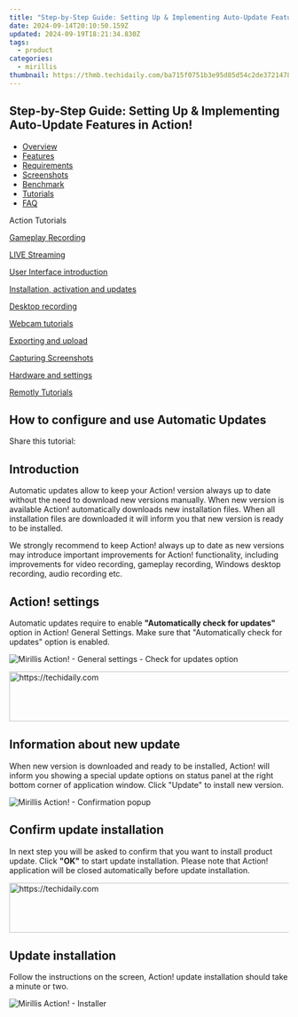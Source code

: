 ```yaml
---
title: "Step-by-Step Guide: Setting Up & Implementing Auto-Update Features in Action!"
date: 2024-09-14T20:10:50.159Z
updated: 2024-09-19T18:21:34.830Z
tags:
  - product
categories:
  - mirillis
thumbnail: https://thmb.techidaily.com/ba715f0751b3e95d85d54c2de37214787de2fc86eeb6be2647ab887e34352c43.jpg
---
```


## Step-by-Step Guide: Setting Up & Implementing Auto-Update Features in Action!

* [Overview](https://tools.techidaily.com/mirillis/products/)
* [Features](https://tools.techidaily.com/mirillis/products/)
* [Requirements](https://tools.techidaily.com/mirillis/products/)
* [Screenshots](https://tools.techidaily.com/mirillis/products/)
* [Benchmark](https://tools.techidaily.com/mirillis/products/)
* [Tutorials](https://tools.techidaily.com/mirillis/products/)
* [FAQ](https://tools.techidaily.com/mirillis/products/)

Action Tutorials

[Gameplay Recording](https://tools.techidaily.com/mirillis/products/) 

[LIVE Streaming](https://tools.techidaily.com/mirillis/products/) 

[User Interface introduction](https://tools.techidaily.com/mirillis/products/) 

[Installation, activation and updates](https://tools.techidaily.com/mirillis/products/) 

[Desktop recording](https://tools.techidaily.com/mirillis/products/) 

[Webcam tutorials](https://tools.techidaily.com/mirillis/products/) 

[Exporting and upload](https://tools.techidaily.com/mirillis/products/) 

[Capturing Screenshots](https://tools.techidaily.com/mirillis/products/) 

[Hardware and settings](https://tools.techidaily.com/mirillis/products/) 

[Remotly Tutorials](https://remotly.com/tutorials/getting-started-with-remotly-for-windows-pc) 

## How to configure and use Automatic Updates

  
 Share this tutorial:

##  Introduction 

 Automatic updates allow to keep your Action! version always up to date without the need to download new versions manually. When new version is available Action! automatically downloads new installation files. When all installation files are downloaded it will inform you that new version is ready to be installed. 

 We strongly recommend to keep Action! always up to date as new versions may introduce important improvements for Action! functionality, including improvements for video recording, gameplay recording, Windows desktop recording, audio recording etc.

##  Action! settings

 Automatic updates require to enable **"Automatically check for updates"** option in Action! General Settings. Make sure that "Automatically check for updates" option is enabled.

![Mirillis Action! - General settings - Check for updates option](https://mirillis.com/res/old/gfx/tutorials/installation/mirillis_action_autoupdate_settings.jpg "Check for updates option enabled") 

<!-- affiliate ads begin -->
<a href="https://appsumo.8odi.net/c/5597632/2112007/7443" target="_top" id="2112007">
  <img src="//a.impactradius-go.com/display-ad/7443-2112007" border="0" alt="https://techidaily.com" width="728" height="90"/>
</a>
<img height="0" width="0" src="https://appsumo.8odi.net/i/5597632/2112007/7443" style="position:absolute;visibility:hidden;" border="0" />
<!-- affiliate ads end -->

## Information about new update

 When new version is downloaded and ready to be installed, Action! will inform you showing a special update options on status panel at the right bottom corner of application window. Click "Update" to install new version.

![Mirillis Action! - Confirmation popup](https://mirillis.com/res/old/gfx/tutorials/installation/mirillis_action_autoupdate_accept_update.jpg "Update installation confirmation popup") 

##  Confirm update installation

 In next step you will be asked to confirm that you want to install product update. Click **"OK"** to start update installation. Please note that Action! application will be closed automatically before update installation.

<!-- affiliate ads begin -->
<a href="https://appsumo.8odi.net/c/5597632/2043596/7443" target="_top" id="2043596">
  <img src="//a.impactradius-go.com/display-ad/7443-2043596" border="0" alt="https://techidaily.com" width="728" height="90"/>
</a>
<img height="0" width="0" src="https://appsumo.8odi.net/i/5597632/2043596/7443" style="position:absolute;visibility:hidden;" border="0" />
<!-- affiliate ads end -->

##  Update installation

 Follow the instructions on the screen, Action! update installation should take a minute or two.

![Mirillis Action! - Installer](https://mirillis.com/res/old/gfx/tutorials/installation/mirillis_action_autoupdate_installation.jpg "Update installation")

<ins class="adsbygoogle"
     style="display:block"
     data-ad-format="autorelaxed"
     data-ad-client="ca-pub-7571918770474297"
     data-ad-slot="1223367746"></ins>

<ins class="adsbygoogle"
     style="display:block"
     data-ad-client="ca-pub-7571918770474297"
     data-ad-slot="8358498916"
     data-ad-format="auto"
     data-full-width-responsive="true"></ins>
